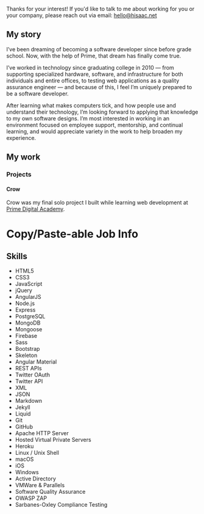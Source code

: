Thanks for your interest! If you'd like to talk to me about working for you or your company, please reach out via email: hello@hisaac.net

## My story

I’ve been dreaming of becoming a software developer since before grade school. Now, with the help of Prime, that dream has finally come true.

I’ve worked in technology since graduating college in 2010 — from supporting specialized hardware, software, and infrastructure for both individuals and entire offices, to testing web applications as a quality assurance engineer — and because of this, I feel I’m uniquely prepared to be a software developer.

After learning what makes computers tick, and how people use and understand their technology, I’m looking forward to applying that knowledge to my own software designs. I’m most interested in working in an environment focused on employee support, mentorship, and continual learning, and would appreciate variety in the work to help broaden my experience.

## My work

### Projects

#### Crow

Crow was my final solo project I built while learning web development at [Prime Digital Academy](http://primeacademy.io).

# Copy/Paste-able Job Info

## Skills

- HTML5
- CSS3
- JavaScript
- jQuery
- AngularJS
- Node.js
- Express
- PostgreSQL
- MongoDB
- Mongoose
- Firebase
- Sass
- Bootstrap
- Skeleton
- Angular Material
- REST APIs
- Twitter OAuth
- Twitter API
- XML
- JSON
- Markdown
- Jekyll
- Liquid
- Git
- GitHub
- Apache HTTP Server
- Hosted Virtual Private Servers
- Heroku
- Linux / Unix Shell
- macOS
- iOS
- Windows
- Active Directory
- VMWare & Parallels
- Software Quality Assurance
- OWASP ZAP
- Sarbanes-Oxley Compliance Testing
